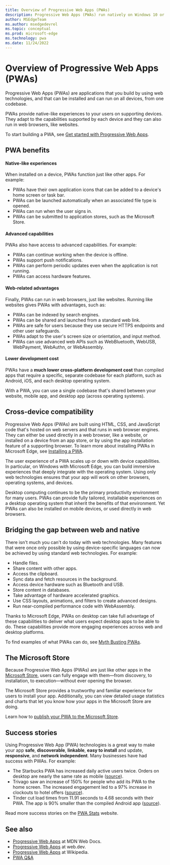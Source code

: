 ```yaml
---
title: Overview of Progressive Web Apps (PWAs)
description: Progressive Web Apps (PWAs) run natively on Windows 10 or later.  Here's everything you need to know about PWAs, as a web developer.
author: MSEdgeTeam
ms.author: msedgedevrel
ms.topic: conceptual
ms.prod: microsoft-edge
ms.technology: pwa
ms.date: 11/24/2022
---
```

# Overview of Progressive Web Apps (PWAs)

Progressive Web Apps (PWAs) are applications that you build by using web technologies, and that can be installed and can run on all devices, from one codebase.

PWAs provide native-like experiences to your users on supporting devices. They adapt to the capabilities supported by each device and they can also run in web browsers, like websites.

To start building a PWA, see [Get started with Progressive Web Apps](./how-to/index.md).


<!-- ====================================================================== -->
## PWA benefits

#### Native-like experiences

When installed on a device, PWAs function just like other apps. For example:

*  PWAs have their own application icons that can be added to a device's home screen or task bar.
*  PWAs can be launched automatically when an associated file type is opened.
*  PWAs can run when the user signs in.
*  PWAs can be submitted to application stores, such as the Microsoft Store.

#### Advanced capabilities

PWAs also have access to advanced capabilities. For example:

*  PWAs can continue working when the device is offline.
*  PWAs support push notifications.
*  PWAs can perform periodic updates even when the application is not running.
*  PWAs can access hardware features.

#### Web-related advantages

Finally, PWAs can run in web browsers, just like websites. Running like websites gives PWAs with advantages, such as:

*  PWAs can be indexed by search engines.
*  PWAs can be shared and launched from a standard web link.
*  PWAs are safe for users because they use secure HTTPS endpoints and other user safeguards.
*  PWAs adapt to the user's screen size or orientation, and input method.
*  PWAs can use advanced web APIs such as WebBluetooth, WebUSB, WebPayment, WebAuthn, or WebAssembly.

#### Lower development cost

PWAs have a **much lower cross-platform development cost** than compiled apps that require a specific, separate codebase for each platform, such as Android, iOS, and each desktop operating system.

With a PWA, you can use a single codebase that's shared between your website, mobile app, and desktop app (across operating systems).


<!-- ====================================================================== -->
## Cross-device compatibility

Progressive Web Apps (PWAs) are built using HTML, CSS, and JavaScript code that's hosted on web servers and that runs in web browser engines. They can either be used directly in a web browser, like a website, or installed on a device from an app store, or by using the app installation feature of a supporting browser. To learn more about installing PWAs in Microsoft Edge, see [Installing a PWA](./ux.md#installing-a-pwa).

The user experience of a PWA scales up or down with device capabilities. In particular, on Windows with Microsoft Edge, you can build immersive experiences that deeply integrate with the operating system. Using only web technologies ensures that your app will work on other browsers, operating systems, and devices.

Desktop computing continues to be the primary productivity environment for many users.  PWAs can provide fully tailored, installable experiences on a desktop operating system that inherit the benefits of that environment.  Yet PWAs can also be installed on mobile devices, or used directly in web browsers.


<!-- ====================================================================== -->
## Bridging the gap between web and native

There isn't much you can't do today with web technologies. Many features that were once only possible by using device-specific languages can now be achieved by using standard web technologies. For example:

*   Handle files.
*   Share content with other apps.
*   Access the clipboard.
*   Sync data and fetch resources in the background.
*   Access device hardware such as Bluetooth and USB.
*   Store content in databases.
*   Take advantage of hardware accelerated graphics.
*   Use CSS layouts, animations, and filters to create advanced designs.
*   Run near-compiled performance code with WebAssembly.

Thanks to Microsoft Edge, PWAs on desktop can take full advantage of these capabilities to deliver what users expect desktop apps to be able to do.  These capabilities provide more engaging experiences across web and desktop platforms.

To find examples of what PWAs can do, see [Myth Busting PWAs](https://www.davrous.com/2019/10/18/myth-busting-pwas-the-new-edge-edition).


<!-- ====================================================================== -->
## The Microsoft Store

Because Progressive Web Apps (PWAs) are just like other apps in the [Microsoft Store](https://www.microsoft.com/store/apps/windows), users can fully engage with them—from discovery, to installation, to execution—without<!-- em dashes--> ever opening the browser.

The Microsoft Store provides a trustworthy and familiar experience for users to install your app.  Additionally, you can view detailed usage statistics and charts that let you know how your apps in the Microsoft Store are doing.

Learn how to [publish your PWA to the Microsoft Store](how-to/microsoft-store.md).


<!-- ====================================================================== -->
## Success stories

Using Progressive Web App (PWA) technologies is a great way to make your app **safe**, **discoverable**, **linkable**, **easy to install** and update, **responsive**, and **network independent**.  Many businesses have had success with PWAs.  For example:

*   The Starbucks PWA has increased daily active users twice.  Orders on desktop are nearly the same rate as mobile ([source](https://twitter.com/davidbrunelle/status/993960071406080000)).
*   Trivago saw an increase of 150% for people who add its PWA to the home screen.  The increased engagement led to a 97% increase in clockouts to hotel offers ([source](https://www.thinkwithgoogle.com/intl/en-gb/marketing-strategies/app-and-mobile/trivago-embrace-progressive-web-apps-as-the-future-of-mobile/)).
*   Tinder cut load times from 11.91 seconds to 4.68 seconds with their PWA.  The app is 90% smaller than the compiled Android app ([source](https://medium.com/@addyosmani/a-tinder-progressive-web-app-performance-case-study-78919d98ece0)).

Read more success stories on the [PWA Stats](https://www.pwastats.com/) website.


<!-- ====================================================================== -->
## See also

*  [Progressive Web Apps](https://developer.mozilla.org/docs/Web/Progressive_web_apps) at MDN Web Docs.
*  [Progressive Web Apps](https://web.dev/progressive-web-apps/) at web.dev.
*  [Progressive Web Apps](https://en.wikipedia.org/wiki/Progressive_web_app) at Wikipedia.
*  [PWA Q&A](https://www.aaron-gustafson.com/notebook/pwa-qa)
